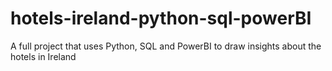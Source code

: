# hotels-ireland-python-sql-powerBI
A full project that uses Python, SQL and PowerBI to draw insights about the hotels in Ireland
